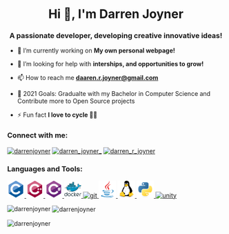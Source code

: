 <h1 align="center">Hi 👋, I'm Darren Joyner</h1>
<h3 align="center">A passionate developer, developing creative innovative ideas!</h3>

- 🔭 I’m currently working on **My own personal webpage!**

- 🤝 I’m looking for help with **interships, and opportunities to grow!**

- 📫 How to reach me **daaren.r.joyner@gmail.com**

- 🥅 2021 Goals: Gradualte with my Bachelor in Computer Science and Contribute more to Open Source projects

- ⚡ Fun fact **I love to cycle 🚴‍♂️**

<h3 align="left">Connect with me:</h3>
<p align="left">
<a href="https://linkedin.com/in/darrenjoyner" target="blank"><img align="center" src="https://raw.githubusercontent.com/rahuldkjain/github-profile-readme-generator/neutral-icons/src/images/icons/Social/linked-in-alt.svg" alt="darrenjoyner" height="30" width="40" /></a>
<a href="https://instagram.com/darren_joyner_" target="blank"><img align="center" src="https://raw.githubusercontent.com/rahuldkjain/github-profile-readme-generator/neutral-icons/src/images/icons/Social/instagram.svg" alt="darren_joyner_" height="30" width="40" /></a>
<a href="https://www.hackerrank.com/darren_r_joyner" target="blank"><img align="center" src="https://raw.githubusercontent.com/rahuldkjain/github-profile-readme-generator/neutral-icons/src/images/icons/Social/hackerrank.svg" alt="darren_r_joyner" height="30" width="40" /></a>
</p>

<h3 align="left">Languages and Tools:</h3>
<p align="left"> <a href="https://www.cprogramming.com/" target="_blank"> <img src="https://raw.githubusercontent.com/devicons/devicon/master/icons/c/c-original.svg" alt="c" width="40" height="40"/> </a> <a href="https://www.w3schools.com/cpp/" target="_blank"> <img src="https://raw.githubusercontent.com/devicons/devicon/master/icons/cplusplus/cplusplus-original.svg" alt="cplusplus" width="40" height="40"/> </a> <a href="https://www.w3schools.com/cs/" target="_blank"> <img src="https://raw.githubusercontent.com/devicons/devicon/master/icons/csharp/csharp-original.svg" alt="csharp" width="40" height="40"/> </a> <a href="https://www.docker.com/" target="_blank"> <img src="https://raw.githubusercontent.com/devicons/devicon/master/icons/docker/docker-original-wordmark.svg" alt="docker" width="40" height="40"/> </a> <a href="https://git-scm.com/" target="_blank"> <img src="https://www.vectorlogo.zone/logos/git-scm/git-scm-icon.svg" alt="git" width="40" height="40"/> </a> <a href="https://www.java.com" target="_blank"> <img src="https://raw.githubusercontent.com/devicons/devicon/master/icons/java/java-original.svg" alt="java" width="40" height="40"/> </a> <a href="https://www.linux.org/" target="_blank"> <img src="https://raw.githubusercontent.com/devicons/devicon/master/icons/linux/linux-original.svg" alt="linux" width="40" height="40"/> </a> <a href="https://www.python.org" target="_blank"> <img src="https://raw.githubusercontent.com/devicons/devicon/master/icons/python/python-original.svg" alt="python" width="40" height="40"/> </a> <a href="https://unity.com/" target="_blank"> <img src="https://www.vectorlogo.zone/logos/unity3d/unity3d-icon.svg" alt="unity" width="40" height="40"/> </a> </p>

<p><img align="left" src="https://github-readme-stats.vercel.app/api/top-langs?username=darrenjoyner&show_icons=true&locale=en&layout=compact" alt="darrenjoyner" /></p>

<p>&nbsp;<img align="center" src="https://github-readme-stats.vercel.app/api?username=darrenjoyner&show_icons=true&locale=en" alt="darrenjoyner" /></p>

<p><img align="center" src="https://github-readme-streak-stats.herokuapp.com/?user=darrenjoyner&" alt="darrenjoyner" /></p>
